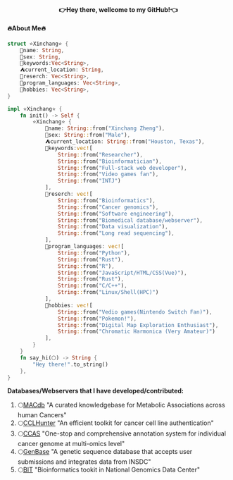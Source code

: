 <h4 align="center">
  👉Hey there, wellcome to my GitHub!👈
</h4>

<h4>🔥About Me🔥</h4>


```rust
struct ⭐Xinchang⭐ { 
    🍕name: String,
    👦sex: String,
    🍎keywords:Vec<String>,
    ⛺current_location: String,
    💼reserch: Vec<String>,
    🌴program_languages: Vec<String>,
    🎅hobbies: Vec<String>,
}

impl ⭐Xinchang⭐ {
    fn init() -> Self {
        ⭐Xinchang⭐ {
            🍕name: String::from("Xinchang Zheng"),
            👦sex: String::from("Male"),
            ⛺current_location: String::from("Houston, Texas"),
            🍎keywords:vec![
                String::from("Researcher"),
                String::from("Bioinformatician"),
                String::from("Full-stack web developer"),
                String::from("Video games fan"),
                String::from("INTJ")
            ],
            💼reserch: vec![
                String::from("Bioinformatics"),
                String::from("Cancer genomics"),
                String::from("Software engineering"),
                String::from("Biomedical database/webserver"),
                String::from("Data visualization"),
                String::from("Long read sequencing"),
            ],
            🌴program_languages: vec![
                String::from("Python"),
                String::from("Rust"),
                String::from("R"),
                String::from("JavaScript/HTML/CSS(Vue)"),
                String::from("Rust"),
                String::from("C/C++"),
                String::from("Linux/Shell(HPC)")
            ],
            🎅hobbies: vec![
                String::from("Vedio games(Nintendo Switch Fan)"),
                String::from("Pokemon!"),
                String::from("Digital Map Exploration Enthusiast"),
                String::from("Chromatic Harmonica (Very Amateur)")
            ],
        }
    }
    fn say_hi(🌕) -> String {
        "Hey there!".to_string()
    },
}
```

**Databases/Webservers that I have developed/contributed:**

1. 🌕[MACdb](https://ngdc.cncb.ac.cn/macdb/) "A curated knowledgebase for Metabolic Associations across human Cancers"
2. 🌕[CCLHunter](https://ngdc.cncb.ac.cn/cclhunter/home) "An efficient toolkit for cancer cell line authentication"
3. 🌕[CCAS](https://ngdc.cncb.ac.cn/ccas/#/) "One-stop and comprehensive annotation system for individual cancer genome at multi-omics level"
4. 🌕[GenBase](https://ngdc.cncb.ac.cn/genbase/?lang=en) "A genetic sequence database that accepts user submissions and integrates data from INSDC"
5. 🌕[BIT](https://ngdc.cncb.ac.cn/bit/) "Bioinformatics tookit in National Genomics Data Center"
